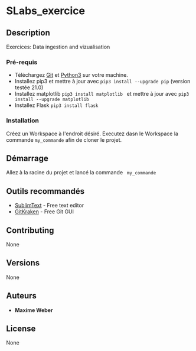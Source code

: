 # SLabs_exercice

## Description

Exercices: Data ingestion and vizualisation

### Pré-requis

- Téléchargez [Git](https://git-scm.com/downloads) et [Python3](https://www.python.org/downloads/) sur votre machine.
- Installez pip3 et mettre à jour avec ``pip3 install --upgrade pip`` (version testée 21.0)
- Installez matplotlib ``pip3 install matplotlib `` et mettre à jour avec ``pip3 install --upgrade matplotlib`` 
- Installez Flask ``pip3 install flask``

### Installation

Créez un Workspace à l'endroit désiré.
Executez dasn le Workspace la commande ``my_commande`` afin de cloner le projet.

## Démarrage

Allez à la racine du projet et lancé la commande `` my_commande``

## Outils recommandés
* [SublimText](https://www.sublimetext.com/) - Free text editor
* [GitKraken](https://www.gitkraken.com/) - Free Git GUI

## Contributing
None

## Versions
None

## Auteurs
* **Maxime Weber** 


## License
None

